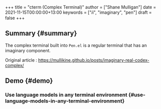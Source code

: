 +++
title = "cterm (Complex Terminal)"
author = ["Shane Mulligan"]
date = 2021-11-15T00:00:00+13:00
keywords = ["𝑖i", "imaginary", "pen"]
draft = false
+++

## Summary {#summary}

The complex terminal built into `Pen.el` is a
regular terminal that has an imaginary
component.

Original article
: <https://mullikine.github.io/posts/imaginary-real-codex-complex/>


## Demo {#demo}


### Use language models in any terminal environment {#use-language-models-in-any-terminal-environment}

<!-- Play on asciinema.com -->
<!-- <a title="asciinema recording" href="https://asciinema.org/a/38xoJzrUrBC1dJrsIXeOD3Sni" target="_blank"><img alt="asciinema recording" src="https://asciinema.org/a/38xoJzrUrBC1dJrsIXeOD3Sni.svg" /></a> -->
<!-- Play on the blog -->
<script src="https://asciinema.org/a/38xoJzrUrBC1dJrsIXeOD3Sni.js" id="asciicast-38xoJzrUrBC1dJrsIXeOD3Sni" async></script>